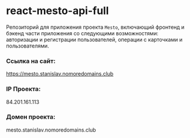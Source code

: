 # react-mesto-api-full
Репозиторий для приложения проекта `Mesto`, включающий фронтенд и бэкенд части приложения со следующими возможностями: авторизации и регистрации пользователей, операции с карточками и пользователями.
  
### Ссылка на сайт:
https://mesto.stanislav.nomoredomains.club

### IP Проекта:
84.201.161.113

### Домен проекта:
mesto.stanislav.nomoredomains.club

